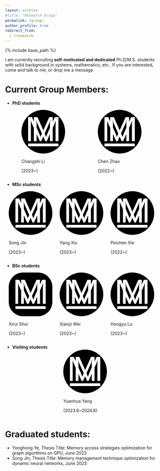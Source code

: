 ```yaml
---
layout: archive
#title: "Research Group"
permalink: /group/
author_profile: true
redirect_from:
  - /research
---
```


{% include base_path %}

I am currently recruiting **self-motivated and dedicated** Ph.D/M.S. students with solid background in systems, mathematics, etc.. If you are interested, come and talk to me, or drop me a message.

Current Group Members:
=====

- **PhD students**

<div style="display: flex; justify-content: space-around;">
  <div>
    <img src="/images/mstile-144x144.png" alt="图片描述" style="border-radius: 50%;">
    <p>Changshi Li</p>
    <p>(2023~)</p>
  </div>
  <div>
    <img src="/images/mstile-144x144.png" alt="图片描述" style="border-radius: 50%;">
    <p>Chen Zhao</p>
    <p>(2022~)</p>
  </div>
</div>

- **MSc students**

<div style="display: flex; justify-content: space-around;">
  <div>
    <img src="/images/mstile-144x144.png" alt="图片描述" style="border-radius: 50%;">
    <p>Song Jin</p>
    <p>(2023~)</p>
  </div>
  <div>
    <img src="/images/mstile-144x144.png" alt="图片描述" style="border-radius: 50%;">
    <p>Yang Xiu</p>
    <p>(2023~)</p>
  </div>
  <div>
    <img src="/images/mstile-144x144.png" alt="图片描述" style="border-radius: 50%;">
    <p>Peichen Xie</p>
    <p>(2022~)</p>
  </div>
</div>

- **BSc students**

<div style="display: flex; justify-content: space-around;">
  <div>
    <img src="/images/mstile-144x144.png" alt="图片描述" style="border-radius: 33%;">
    <p>Xirui Shui</p>
    <p>(2023~)</p>
  </div>
  <div>
    <img src="/images/mstile-144x144.png" alt="图片描述" style="border-radius: 50%;">
    <p>Xianyi Wei</p>
    <p>(2023~)</p>
  </div>
  <div>
    <img src="/images/mstile-144x144.png" alt="图片描述" style="border-radius: 50%;">
    <p>Hongyu Lu</p>
    <p>(2023~)</p>
  </div>
</div>

- **Visiting students**
  <div style="display: flex; justify-content: space-around;">
  <div>
    <img src="/images/mstile-144x144.png" alt="图片描述" style="border-radius: 50%;">
    <p>Yuanhua Yang</p>
    <p>(2023.6~2024.6)</p>
  </div> 
</div>

<div style='display: none'>
	
- PhD students
 - Changshi Li (2023~)
 - Chen Zhao (2022~)
- MSc students
 - Song Jin (2023~)
 - Yang Xiu (2023~)
 - Peichen Xie (2022~)
- BSc students
 - Xirui Shui (2023~)
 - Xianyi Wei (2023~)
 - Xuan Xiao (2023~)
 - Hongyu Lu (2023~)
- Visiting students
 - Yuanhua Yang (2023.6-2024.6)

</div>

<div style='display: none'>

<div align="center">
	<img src="/images/mstile-144x144.png"/>
    <div align="center">
    	GitHub set up
    </div>
</div>

<div align="center">
	<img src="/images/mstile-144x144.png"/>
    <div align="center">
    	GitHub set up
    </div>
</div>

<div align="center">
	<img src="/images/mstile-144x144.png"/>
    <div align="center">
    	GitHub set up
    </div>
</div>

</p>



  - Song Jin (2023~)
  - Yang Xiu (2023~)
  - Peichen Xie (2022~)

  - Xirui Shui (2023~)
  - Xianyi Wei (2023~)
  - Xuan Xiao (2023~)
  - Hongyu Lu (2023~)

 
<div style="float:left;border:solid 1px 000;margin:2px;"><img src="/images/mstile-144x144.png"  width="144" height="144" ></div>

<div style="float:left;border:solid 1px 000;margin:2px;"><img src="/images/mstile-144x144.png" width="144" height="144" ></div>
<p class="caption">Student 1 </p>
<p class="caption">Student 2 </p>
</p>
	
<div class="polaroid rotate_left">
	<img src="/images/mstile-144x144.png" alt="郁金香" width="284" height="213" />
	<p class="caption">上海鲜花港的郁金香，花名：Ballade Dream。</p>
</div>
<div class="polaroid rotate_right">
	<img src="/images/mstile-144x144.png" alt="世博中国馆" width="284" height="213" />
	<p class="caption">2010年上海世博会，中国馆。</p>
</div>

</div>

Graduated students:
=====
- Yonghong Ye, Thesis Title: Memory access strategies optimization for graph algorithms on GPU, June 2023
- Song Jin, Thesis Title: Memory management technique optimization for dynamic neural networks, June 2023
